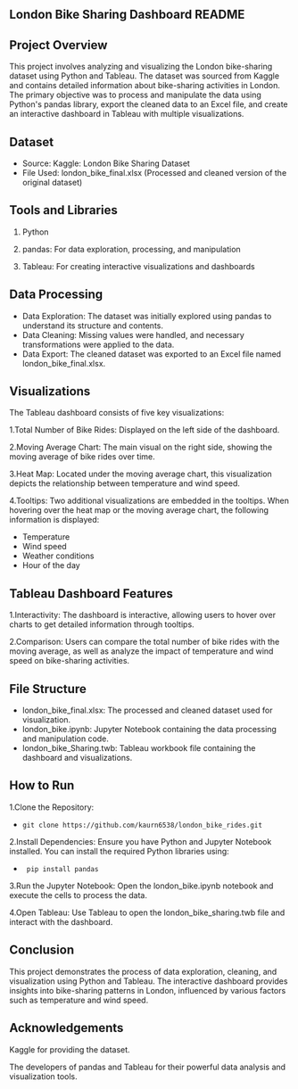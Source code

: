 ## London Bike Sharing Dashboard README
## Project Overview
This project involves analyzing and visualizing the London bike-sharing dataset using Python and Tableau. The dataset was sourced from Kaggle and contains detailed information about bike-sharing activities in London. The primary objective was to process and manipulate the data using Python's pandas library, export the cleaned data to an Excel file, and create an interactive dashboard in Tableau with multiple visualizations.

## Dataset
*    Source: Kaggle: London Bike Sharing Dataset
*    File Used: london_bike_final.xlsx (Processed and cleaned version of the original dataset)
  
## Tools and Libraries
1. Python
   
2. pandas: For data exploration, processing, and manipulation
   
3. Tableau: For creating interactive visualizations and dashboards
   
## Data Processing
*    Data Exploration: The dataset was initially explored using pandas to understand its structure and contents.
*    Data Cleaning: Missing values were handled, and necessary transformations were applied to the data.
*    Data Export: The cleaned dataset was exported to an Excel file named london_bike_final.xlsx.
  
## Visualizations
The Tableau dashboard consists of five key visualizations:

1.Total Number of Bike Rides: Displayed on the left side of the dashboard.

2.Moving Average Chart: The main visual on the right side, showing the moving average of bike rides over time.

3.Heat Map: Located under the moving average chart, this visualization depicts the relationship between temperature and wind speed.

4.Tooltips: Two additional visualizations are embedded in the tooltips. When hovering over the heat map or the moving average chart, the following information is displayed:
*    Temperature
*    Wind speed
*    Weather conditions
*    Hour of the day

## Tableau Dashboard Features
1.Interactivity: The dashboard is interactive, allowing users to hover over charts to get detailed information through tooltips.

2.Comparison: Users can compare the total number of bike rides with the moving average, as well as analyze the impact of temperature and wind speed on bike-sharing activities.

## File Structure
*    london_bike_final.xlsx: The processed and cleaned dataset used for visualization.
*    london_bike.ipynb: Jupyter Notebook containing the data processing and manipulation code.
*    london_bike_Sharing.twb: Tableau workbook file containing the dashboard and visualizations.

## How to Run
1.Clone the Repository:

*     git clone https://github.com/kaurn6538/london_bike_rides.git

2.Install Dependencies: Ensure you have Python and Jupyter Notebook installed. You can install the required Python libraries using:

*      pip install pandas

3.Run the Jupyter Notebook: Open the london_bike.ipynb notebook and execute the cells to process the data.
  
4.Open Tableau: Use Tableau to open the london_bike_sharing.twb file and interact with the dashboard.
  
## Conclusion
This project demonstrates the process of data exploration, cleaning, and visualization using Python and Tableau. The interactive dashboard provides insights into bike-sharing patterns in London, influenced by various factors such as temperature and wind speed.

## Acknowledgements
Kaggle for providing the dataset.

The developers of pandas and Tableau for their powerful data analysis and visualization tools.


